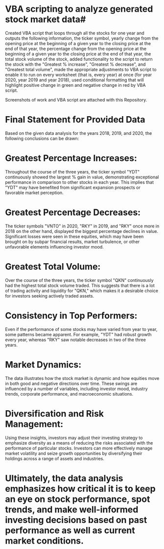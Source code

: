 # VBA scripting to analyze generated stock market data#

Created VBA script that loops through all the stocks for one year and outputs the following information,
the ticker symbol,
yearly change from the opening price at the beginning of a given year to the closing price at the end of that year,
the percentage change from the opening price at the beginning of a given year to the closing price at the end of that year,
the total stock volume of the stock,
added functionality to the script to return the stock with the "Greatest % increase", "Greatest % decrease", and "Greatest total volume",
made the appropriate adjustments to VBA script to enable it to run on every worksheet (that is, every year) at once (for year 2020, year 2019 and year 2018),
used conditional formatting that will highlight positive change in green and negative change in red by VBA script.

Screenshots of work and VBA script are attached with this Repository.

# Final Statement for Provided Data
Based on the given data analysis for the years 2018, 2019, and 2020, the following conclusions can be drawn:

# Greatest Percentage Increases:  
Throughout the course of the three years, the ticker symbol "YDT" continuously showed the largest % gain in value, demonstrating exceptional performance in comparison to other stocks in each year. This implies that "YDT" may have benefited from significant expansion prospects or favorable market perception.

# Greatest Percentage Decreases: 
The ticker symbols "VNTO" in 2020, "RKY" in 2019, and "RKY" once more in 2018 on the other hand, displayed the biggest percentage declines in value. Significant losses were seen in these equities, which may have been brought on by subpar financial results, market turbulence, or other unfavorable elements influencing investor mood.

# Greatest Total Volume: 
Over the course of the three years, the ticker symbol "QKN" continuously had the highest total stock volume traded. This suggests that there is a lot of trading activity and liquidity for "QKN," which makes it a desirable choice for investors seeking actively traded assets.

# Consistency in Top Performers:
Even if the performance of some stocks may have varied from year to year, some patterns became apparent. For example, "YDT" had robust growth every year, whereas "RKY" saw notable decreases in two of the three years.

# Market Dynamics:
The data illustrates how the stock market is dynamic and how equities move in both good and negative directions over time. These swings are influenced by a number of variables, including investor mood, industry trends, corporate performance, and macroeconomic situations.

# Diversification and Risk Management:
Using these insights, investors may adjust their investing strategy to emphasize diversity as a means of reducing the risks associated with the performance of particular stocks. Investors can more effectively manage market volatility and seize growth opportunities by diversifying their holdings across a range of assets and industries.

# Ultimately, the data analysis emphasizes how critical it is to keep an eye on stock performance, spot trends, and make well-informed investing decisions based on past performance as well as current market conditions.
